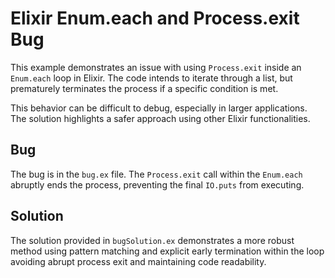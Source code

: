 # Elixir Enum.each and Process.exit Bug

This example demonstrates an issue with using `Process.exit` inside an `Enum.each` loop in Elixir.  The code intends to iterate through a list, but prematurely terminates the process if a specific condition is met.

This behavior can be difficult to debug, especially in larger applications. The solution highlights a safer approach using other Elixir functionalities.

## Bug

The bug is in the `bug.ex` file. The `Process.exit` call within the `Enum.each` abruptly ends the process, preventing the final `IO.puts` from executing.

## Solution

The solution provided in `bugSolution.ex` demonstrates a more robust method using pattern matching and explicit early termination within the loop avoiding abrupt process exit and maintaining code readability.
